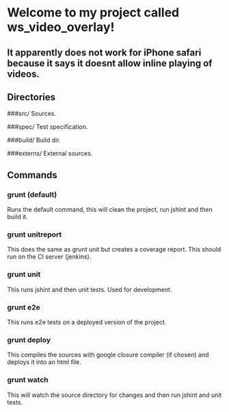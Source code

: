 # Welcome to my project called ws_video_overlay!

## It apparently does not work for iPhone safari because it says it doesnt allow inline playing of videos.


## Directories

###src/
Sources.

###spec/
Test specification.

###build/
Build dir.

###externs/
External sources.

## Commands

### grunt (default)
Runs the default command, this will clean the project, run jshint and then build it.

### grunt unitreport 
This does the same as grunt unit but creates a coverage report. This should run on the CI server (jenkins).

### grunt unit 
This runs jshint and then unit tests. Used for development.

### grunt e2e
This runs e2e tests on a deployed version of the project.

### grunt deploy
This compiles the sources with google closure compiler (if chosen) and deploys it into an html file.

### grunt watch
This will watch the source directory for changes and then run jshint and unit tests.